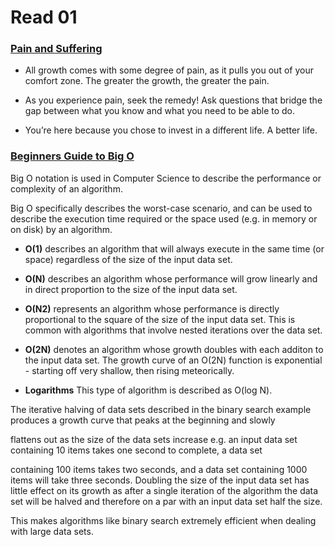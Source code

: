 # Read 01

### [Pain and Suffering](https://codefellows.github.io/code-401-python-guide/curriculum/class-01/notes/pain_suffering)

+ All growth comes with some degree of pain, as it pulls you out of your comfort zone. The greater the growth, the greater the pain.

+ As you experience pain, seek the remedy! Ask questions that bridge the gap between what you know and what you need to be able to do.

+ You’re here because you chose to invest in a different life. A better life.

### [Beginners Guide to Big O](https://rob-bell.net/2009/06/a-beginners-guide-to-big-o-notation)

Big O notation is used in Computer Science to describe the performance or complexity of an algorithm. 

Big O specifically describes the worst-case scenario, and can be used to describe the execution time required or the space used (e.g. in memory or on disk) by an algorithm.

+ **O(1)** describes an algorithm that will always execute in the same time (or space) regardless of the size of the input data set.

+ **O(N)** describes an algorithm whose performance will grow linearly and in direct proportion to the size of the input data set.

+ **O(N2)** represents an algorithm whose performance is directly proportional to the square of the size of the input data set. This is common with algorithms that involve nested iterations over the data set.

+ **O(2N)** denotes an algorithm whose growth doubles with each additon to the input data set. The growth curve of an O(2N) function is exponential - starting off very shallow, then rising meteorically.

+ **Logarithms**
This type of algorithm is described as O(log N). 

The iterative halving of data sets described in the binary search example produces a growth curve that peaks at the beginning and slowly

flattens out as the size of the data sets increase e.g. an input data set containing 10 items takes one second to complete, a data set 

containing 100 items takes two seconds, and a data set containing 1000 items will take three seconds. Doubling the size of the input data set has little effect on 
its growth as after a single iteration of the algorithm the data set will be halved and therefore on a par with an input data set half the size. 

This makes algorithms like binary search extremely efficient when dealing with large data sets.
